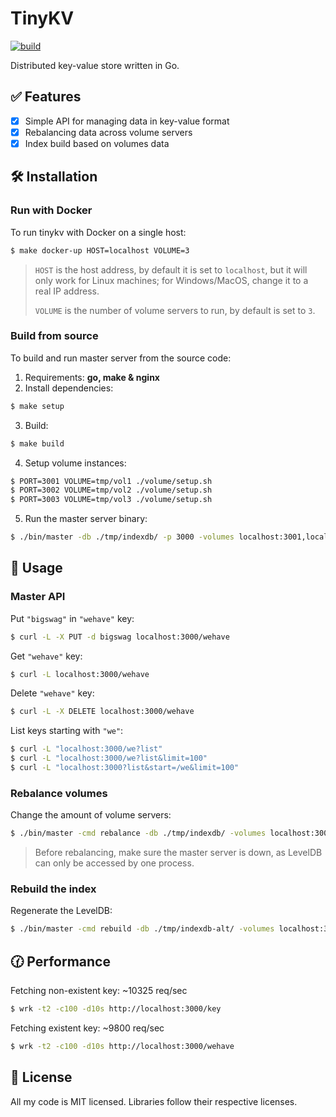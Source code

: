 # TinyKV

[![build](https://github.com/micpst/tinykv/actions/workflows/build.yml/badge.svg)](https://github.com/micpst/tinykv/actions/workflows/build.yml)

Distributed key-value store written in Go.

## ✅ Features
- [x] Simple API for managing data in key-value format
- [x] Rebalancing data across volume servers
- [x] Index build based on volumes data

## 🛠️ Installation
### Run with Docker
To run tinykv with Docker on a single host:
```bash
$ make docker-up HOST=localhost VOLUME=3
```
> `HOST` is the host address, by default it is set to `localhost`, but it will only work for Linux machines;
for Windows/MacOS, change it to a real IP address.
> 
> `VOLUME` is the number of volume servers to run, by default is set to `3`.

### Build from source
To build and run master server from the source code:
1. Requirements: **go, make & nginx**
2. Install dependencies:
```bash
$ make setup
```
3. Build:
```bash
$ make build
```
4. Setup volume instances:
```bash
$ PORT=3001 VOLUME=tmp/vol1 ./volume/setup.sh
$ PORT=3002 VOLUME=tmp/vol2 ./volume/setup.sh
$ PORT=3003 VOLUME=tmp/vol3 ./volume/setup.sh
```
5. Run the master server binary:
```bash
$ ./bin/master -db ./tmp/indexdb/ -p 3000 -volumes localhost:3001,localhost:3002,localhost:3003
```

## 📘 Usage
### Master API
Put `"bigswag"` in `"wehave"` key:
```bash
$ curl -L -X PUT -d bigswag localhost:3000/wehave
```

Get `"wehave"` key:
```bash
$ curl -L localhost:3000/wehave
```

Delete `"wehave"` key:
```bash
$ curl -L -X DELETE localhost:3000/wehave
```

List keys starting with `"we"`:
```bash
$ curl -L "localhost:3000/we?list"
$ curl -L "localhost:3000/we?list&limit=100"
$ curl -L "localhost:3000?list&start=/we&limit=100"
```

### Rebalance volumes
Change the amount of volume servers:
```bash
$ ./bin/master -cmd rebalance -db ./tmp/indexdb/ -volumes localhost:3001,localhost:3002
```
> Before rebalancing, make sure the master server is down, as LevelDB can only be accessed by one process.

### Rebuild the index
Regenerate the LevelDB:
```bash
$ ./bin/master -cmd rebuild -db ./tmp/indexdb-alt/ -volumes localhost:3001,localhost:3002,localhost:3003
```

## 🕜 Performance
Fetching non-existent key: ~10325 req/sec
```bash
$ wrk -t2 -c100 -d10s http://localhost:3000/key
```
Fetching existent key: ~9800 req/sec
```bash
$ wrk -t2 -c100 -d10s http://localhost:3000/wehave
```

## 📄 License
All my code is MIT licensed. Libraries follow their respective licenses.
